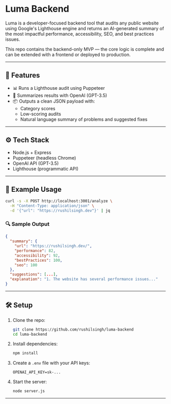 # Luma Backend

Luma is a developer-focused backend tool that audits any public website using Google's Lighthouse engine and returns an AI-generated summary of the most impactful performance, accessibility, SEO, and best practices issues.

This repo contains the backend-only MVP — the core logic is complete and can be extended with a frontend or deployed to production.

---

## 🚀 Features

- 📊 Runs a Lighthouse audit using Puppeteer
- 🧠 Summarizes results with OpenAI (GPT-3.5)
- 📦 Outputs a clean JSON payload with:
  - Category scores
  - Low-scoring audits
  - Natural language summary of problems and suggested fixes

---

## ⚙️ Tech Stack

- Node.js + Express
- Puppeteer (headless Chrome)
- OpenAI API (GPT-3.5)
- Lighthouse (programmatic API)

---

## 🧪 Example Usage

```bash
curl -s -X POST http://localhost:3001/analyze \
  -H "Content-Type: application/json" \
  -d '{"url": "https://rushilsingh.dev"}' | jq
```

### 🔍 Sample Output

```json
{
  "summary": {
    "url": "https://rushilsingh.dev/",
    "performance": 82,
    "accessibility": 92,
    "bestPractices": 100,
    "seo": 100
  },
  "suggestions": [...],
  "explanation": "1. The website has several performance issues..."
}
```

---

## 🛠 Setup

1. Clone the repo:
   ```bash
   git clone https://github.com/rushilsingh/luma-backend
   cd luma-backend
   ```

2. Install dependencies:
   ```bash
   npm install
   ```

3. Create a `.env` file with your API keys:

   ```env
   OPENAI_API_KEY=sk-...
   ```

4. Start the server:
   ```bash
   node server.js
   ```

---
